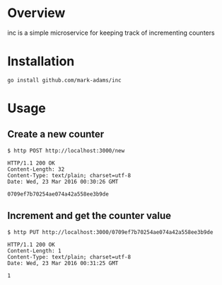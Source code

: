 # Overview

inc is a simple microservice for keeping track of incrementing counters

# Installation

```
go install github.com/mark-adams/inc
```

# Usage
## Create a new counter
```
$ http POST http://localhost:3000/new  

HTTP/1.1 200 OK
Content-Length: 32
Content-Type: text/plain; charset=utf-8
Date: Wed, 23 Mar 2016 00:30:26 GMT

0709ef7b70254ae074a42a558ee3b9de
```

## Increment and get the counter value
```
$ http PUT http://localhost:3000/0709ef7b70254ae074a42a558ee3b9de

HTTP/1.1 200 OK
Content-Length: 1
Content-Type: text/plain; charset=utf-8
Date: Wed, 23 Mar 2016 00:31:25 GMT

1
```
